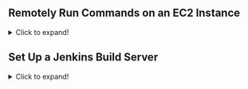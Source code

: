 ## Remotely Run Commands on an EC2 Instance
<details>
<summary>Click to expand!</summary>
  
### Step 1. Create an Identity and Access Management (IAM) role
<details>

1. Attach Policy AmazonEC2RoleforSSM  
![image](https://user-images.githubusercontent.com/4485129/114269403-7fe2c400-9a24-11eb-95ed-e41128c01a0b.png)

2. Assign name <mark> EnablesEC2ToAccessSystemsManagerRole</mark> to role
![image](https://user-images.githubusercontent.com/4485129/114269442-bd475180-9a24-11eb-9373-71c455d8ac38.png)
3. Create the role.
![image](https://user-images.githubusercontent.com/4485129/114269500-0e574580-9a25-11eb-9140-94c07fbf2b37.png)

</details>


### Step 2. Create an EC2 instance
<details>
1. Attach role IAM Role created above **EnablesEC2ToAccessSystemsManagerRole** to EC2 instance.

![image](https://user-images.githubusercontent.com/4485129/114269580-99d0d680-9a25-11eb-8ec4-d54e0706f443.png)

</details>

### Step 3. Update the Systems Manager Agent
<details>
  
1. Go to AWS Systems Manager -> Fleet Manager -> Managed Instances 
![image](https://user-images.githubusercontent.com/4485129/114269783-5dea4100-9a26-11eb-9bf9-358875f94898.png)

2. Select Node Management -> Run Command
3. Select **AWS-UpdateSSMAgent.** in **Command Document**
![image](https://user-images.githubusercontent.com/4485129/114269922-2039e800-9a27-11eb-8384-a275ba408146.png)

4. Select **Choose instances manually** in **Target**  
![image](https://user-images.githubusercontent.com/4485129/114269974-6ee78200-9a27-11eb-9fec-257c9b6cb00e.png)

5. Click on Run

6. Output 
![image](https://user-images.githubusercontent.com/4485129/114270045-d00f5580-9a27-11eb-9c29-374e1d9f7941.png)

</details>

### Step 4. Run a Remote Shell Script
<details>

![image](https://user-images.githubusercontent.com/4485129/114270359-92133100-9a29-11eb-8456-74d7f41d8041.png)

![image](https://user-images.githubusercontent.com/4485129/114270380-a5be9780-9a29-11eb-899a-3473238dbf11.png)

![image](https://user-images.githubusercontent.com/4485129/114270387-ae16d280-9a29-11eb-8db1-5e41b0532516.png)

![image](https://user-images.githubusercontent.com/4485129/114270403-ba9b2b00-9a29-11eb-9770-75e615fd9c7e.png)

</details>

### Step 5. Terminate Your Resources
<details>

1. A numbered
2. list
   * With some
   * Sub bullets
</details>


</details>


## Set Up a Jenkins Build Server
<details>
<summary>Click to expand!</summary>
 
Introduction

### Step 1: Set Up Prerequisites
<details>
  
1. A numbered
2. list
   * With some
   * Sub bullets
</details>


### Step 2: Launch an EC2 Instance
<details>

1. Create a Security Group for Your Amazon EC2 Instance
2. Launch Your EC2 Instance
   * 1
   * 2
</details>



### Step 3: Install and Configure Jenkins
<details>

1. Connect to Your Linux Instance
![image](https://user-images.githubusercontent.com/4485129/114276033-8d0eab80-9a42-11eb-84b6-76dd7b634553.png)


2. Download and Install Jenkins

* Update the server
```
[ec2-user@ip-172-31-60-53 ~]$ sudo yum update -y
Loaded plugins: extras_suggestions, langpacks, priorities, update-motd
Resolving Dependencies
.........
  python3-pystache.noarch 0:0.5.4-12.amzn2.0.1           python3-setuptools.noarch 0:38.4.0-3.amzn2.0.6           python3-simplejson.x86_64 0:3.2.0-1.amzn2.0.2

Updated:
  amazon-ssm-agent.x86_64 0:3.0.529.0-1.amzn2                                            aws-cfn-bootstrap.noarch 0:2.0-6.amzn2

Complete!
[ec2-user@ip-172-31-60-53 ~]$ 

```

* Install Java8

```
[ec2-user@ip-172-31-60-53 ~]$ sudo yum install java-1.8*
Loaded plugins: extras_suggestions, langpacks, priorities, update-motd
amzn2-core                                                                                                                                         | 3.7 kB  00:00:00     
Resolving Dependencies
--> Running transaction check
---> Package java-1.8.0-openjdk.x86_64 1:1.8.0.282.b08-1.amzn2.0.1 will be installed

....


Complete!
[ec2-user@ip-172-31-60-53 ~]$

```

* Install Jenkins

```
[ec2-user@ip-172-31-60-53 ~]$ sudo wget -O /etc/yum.repos.d/jenkins.repo http://pkg.jenkins-ci.org/redhat/jenkins.repo
--2021-04-10 15:53:27--  http://pkg.jenkins-ci.org/redhat/jenkins.repo
Resolving pkg.jenkins-ci.org (pkg.jenkins-ci.org)... 52.202.51.185
Connecting to pkg.jenkins-ci.org (pkg.jenkins-ci.org)|52.202.51.185|:80... connected.
HTTP request sent, awaiting response... 200 OK
Length: 71
Saving to: ‘/etc/yum.repos.d/jenkins.repo’

100%[================================================================================================================================>] 71          --.-K/s   in 0s       

2021-04-10 15:53:27 (12.9 MB/s) - ‘/etc/yum.repos.d/jenkins.repo’ saved [71/71]

[ec2-user@ip-172-31-60-53 ~]$

```

* Start Jenkins 
```

[ec2-user@ip-172-31-60-53 ~]$ sudo service jenkins start

Starting jenkins (via systemctl):                          [  OK  ]
[ec2-user@ip-172-31-60-53 ~]$
```

3. Configure Jenkins
![image](https://user-images.githubusercontent.com/4485129/114276777-cb599a00-9a45-11eb-939a-1ea322768f74.png)


![image](https://user-images.githubusercontent.com/4485129/114276768-c09f0500-9a45-11eb-9b50-296e001a7092.png)

Configure Jenkins Cloud 
![image](https://user-images.githubusercontent.com/4485129/114276991-ccd79200-9a46-11eb-892c-350517290e56.png)

![image](https://user-images.githubusercontent.com/4485129/114277041-11fbc400-9a47-11eb-9c99-b5917ac225f9.png)

![image](https://user-images.githubusercontent.com/4485129/114277214-ed541c00-9a47-11eb-9901-521d37519164.png)

</details>


### Step 5. Step 4: Clean Up
<details>
Terminate EC2 Instance
  
![image](https://user-images.githubusercontent.com/4485129/114277235-f9d87480-9a47-11eb-8def-7ada7ea6713b.png)

1. Additional Resources

</details>

</details>
